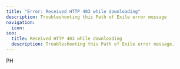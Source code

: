 ```yaml
---
title: "Error: Received HTTP 403 while downloading"
description: Troubleshooting this Path of Exile error message
navigation:
  icon:
seo:
  title: Received HTTP 403 while downloading
  description: Troubleshooting this Path of Exile error message.
---
```


PH